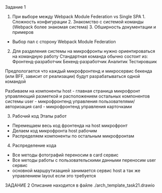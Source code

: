 Задание 1

1.  При выборе между Webpack Module Federation vs Single SPA
        1. Сложность конфигурации
        2. Знакомство с системой команды (Webpack более знакомая система)
        3. Обширность документации и примеров


 - Выбор пал с сторону Webpack Module Federation


2. Для разделения системы на микрофронты нужно ориентироваться на командную работу
 Стандартная команда обычно состоит из:
    Фронтенд-разработчик
    Бекенд-разработчик
    Аналитик
    Тестировшик

Предпологается что каждый микрофронтенд и микросервис бекенда (или BFF, зависит от реализации)
 будут разрабатываться одной командой

Разбиваем на компоненты
 host - главная страница микрофронт управляющий разметкой и расположением остальных компонентов системы
 user - микрофронтенд управления пользователями/авторизация
 card - микрофронтенд управления карточками

3. Рабочий код
Этапы работ
  - Перемещаем весь код фронтенда на host микрофронт
  - Делаем код микрофронта host рабочим
  - Распределяем компоненты по остальным микрофронтам

4. Распределение кода
  - Все методы фотографий переносим в card сервис
  - Все методы работы с пользовательскими данными переносим user сервис
  - основной маршрутизацией занимается сервис host а так же управлением layout если это требуется


ЗАДАНИЕ 2
Описание находится в файле
./arch_template_task21.drawio
